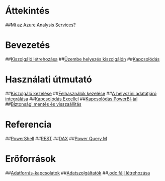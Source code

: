 # Áttekintés
##[Mi az Azure Analysis Services?](analysis-services-overview.md)

# Bevezetés
##[Kiszolgáló létrehozása](analysis-services-create-server.md)
##[Üzembe helyezés kiszolgálón](analysis-services-deploy.md)
##[Kapcsolódás](analysis-services-connect.md)

# Használati útmutató 
##[Kiszolgáló kezelése](analysis-services-manage.md)
##[Felhasználók kezelése](analysis-services-manage-users.md)
##[A helyszíni adatátjáró integrálása](analysis-services-gateway.md)
##[Kapcsolódás Excellel](analysis-services-connect-excel.md)
##[Kapcsolódás PowerBI-jal](analysis-services-connect-pbi.md)
##[Biztonsági mentés és visszaállítás](analysis-services-backup.md)

# Referencia
##[PowerShell](analysis-services-powershell.md)
##[REST](https://docs.microsoft.com/rest/api/analysisservices/)
##[DAX](https://msdn.microsoft.com/library/gg413422.aspx)
##[Power Query M](https://msdn.microsoft.com/library/mt211003.aspx)

# Erőforrások
##[Adatforrás-kapcsolatok](analysis-services-datasource.md)
##[Adatszolgáltatók](analysis-services-data-providers.md)
##[.odc fájl létrehozása](analysis-services-odc.md)
